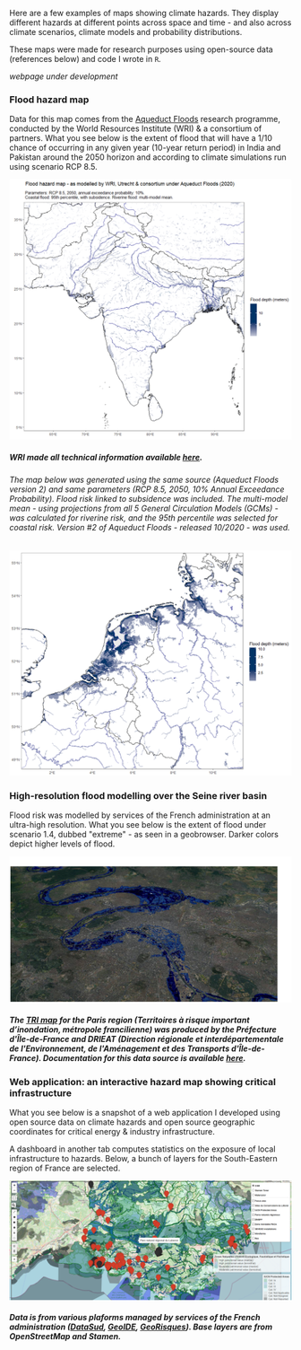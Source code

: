 Here are a few examples of maps showing climate hazards. They display different hazards at different points across space and time - and also across climate scenarios, climate models and probability distributions. 

These maps were made for research purposes using open-source data (references below) and code I wrote in `R`.

*webpage under development*

### Flood hazard map

Data for this map comes from the [Aqueduct Floods](https://www.wri.org/aqueduct/floods) research programme, conducted by the World Resources Institute (WRI) & a consortium of partners. What you see below is the extent of flood that will have a 1/10 chance of occurring in any given year (10-year return period) in India and Pakistan around the 2050 horizon and according to climate simulations run using scenario RCP 8.5.

![Image1](/map_india.png)

##### WRI made all technical information available [here](https://www.wri.org/research/aqueduct-floods-methodology).

###### The map below was generated using the same source (Aqueduct Floods version 2) and same parameters (RCP 8.5, 2050, 10% Annual Exceedance Probability). Flood risk linked to subsidence was included. The multi-model mean - using projections from all 5 General Circulation Models (GCMs) - was calculated for riverine risk, and the 95th percentile was selected for coastal risk. Version #2 of Aqueduct Floods - released 10/2020 - was used.

![Image1](/map_nl.png)



### High-resolution flood modelling over the Seine river basin

Flood risk was modelled by services of the French administration at an ultra-high resolution. What you see below is the extent of flood under scenario 1.4, dubbed "extreme" - as seen in a geobrowser. Darker colors depict higher levels of flood.

![Image2](/image001.jpg)

##### The [TRI map](http://www.driee.ile-de-france.developpement-durable.gouv.fr/tri-de-la-metropole-francilienne-a1769.html) for the Paris region (Territoires à risque important d’inondation, métropole francilienne) was produced by the Préfecture d'Île-de-France and DRIEAT (Direction régionale et interdépartementale de l'Environnement, de l'Aménagement et des Transports d'Île-de-France). Documentation for this data source is available [here](http://webissimo.developpement-durable.gouv.fr/IMG/pdf/20170209_atlas_idf_a3_paysage_document_principal_cle5be11d.pdf).



### Web application: an interactive hazard map showing critical infrastructure

What you see below is a snapshot of a web application I developed using open source data on climate hazards and open source geographic coordinates for critical energy & industry infrastructure. 

A dashboard in another tab computes statistics on the exposure of local infrastructure to hazards. Below, a bunch of layers for the South-Eastern region of France are selected.

![Image3](/snap_app.png)

##### Data is from various plaforms managed by services of the French administration ([DataSud](https://www.datasud.fr/), [GeoIDE](http://carto.geo-ide.application.developpement-durable.gouv.fr/1131/environnement.map), [GeoRisques](https://www.georisques.gouv.fr/donnees/bases-de-donnees)). Base layers are from OpenStreetMap and Stamen.










